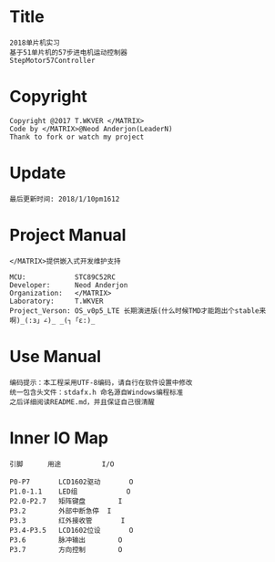 Title
===============

	2018单片机实习 
	基于51单片机的57步进电机运动控制器
	StepMotor57Controller

Copyright
===============

	Copyright @2017 T.WKVER </MATRIX>
	Code by </MATRIX>@Neod Anderjon(LeaderN)
	Thank to fork or watch my project

Update
===============

	最后更新时间: 2018/1/10pm1612

Project Manual
===============

	</MATRIX>提供嵌入式开发维护支持

	MCU:			STC89C52RC
	Developer: 		Neod Anderjon 
	Organization: 	</MATRIX>
	Laboratory: 	T.WKVER
	Project_Verson: OS_v0p5_LTE 长期演进版(什么时候TMD才能跑出个stable来啊)_(:з」∠)_ _(┐「ε:)_
	
Use Manual
===============

	编码提示：本工程采用UTF-8编码，请自行在软件设置中修改
	统一包含头文件：stdafx.h 命名源自Windows编程标准
	之后详细阅读README.md，并且保证自己很清醒
	
Inner IO Map
===============

	引脚		用途			I/O		

	P0-P7		LCD1602驱动		O
	P1.0-1.1	LED组			O
	P2.0-P2.7	矩阵键盘		I
	P3.2		外部中断急停	I
	P3.3		红外接收管		I
	P3.4-P3.5	LCD1602位设		O
	P3.6		脉冲输出		O
	P3.7		方向控制		O
	
	